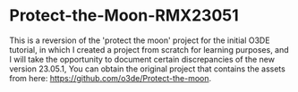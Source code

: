 # Protect-the-Moon-RMX23051
 This is a reversion of the 'protect the moon' project for the initial O3DE tutorial, in which I created a project from scratch for learning purposes, and I will take the opportunity to document certain discrepancies of the new version 23.05.1, You can obtain the original project that contains the assets from here: https://github.com/o3de/Protect-the-moon.
